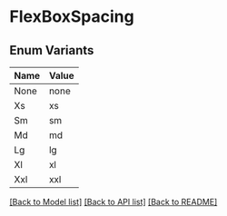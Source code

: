 # FlexBoxSpacing

## Enum Variants

| Name | Value |
|---- | -----|
| None | none |
| Xs | xs |
| Sm | sm |
| Md | md |
| Lg | lg |
| Xl | xl |
| Xxl | xxl |


[[Back to Model list]](../README.md#documentation-for-models) [[Back to API list]](../README.md#documentation-for-api-endpoints) [[Back to README]](../README.md)


